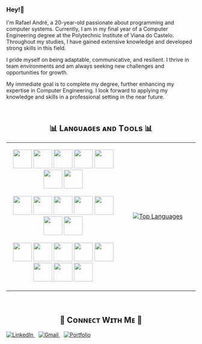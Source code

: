 ### Hey!👋

<!--Start Intro-->
<p align="left">
I'm Rafael André, a 20-year-old passionate about programming and computer systems. Currently, I am in my final year of a Computer Engineering degree at the Polytechnic Institute of Viana do Castelo. Throughout my studies, I have gained extensive knowledge and developed strong skills in this field.

I pride myself on being adaptable, communicative, and resilient. I thrive in team environments and am always seeking new challenges and opportunities for growth.

My immediate goal is to complete my degree, further enhancing my expertise in Computer Engineering. I look forward to applying my knowledge and skills in a professional setting in the near future.

</p>
<br>

<!--

**kromenz/kromenz** is a ✨ _special_ ✨ repository because its `README.md` (this file) appears on your GitHub profile.
-->

<h2 align="center">📊 Lᴀɴɢᴜᴀɢᴇs ᴀɴᴅ Tᴏᴏʟs 📊</h2>
<table align="center" width="100%">
<tr>
<td width="60%">
  <p align="center">
    <img width="50px" src="https://skillicons.dev/icons?i=py" />
    <img width="50px" src="https://skillicons.dev/icons?i=cs" />
    <img width="50px" src="https://skillicons.dev/icons?i=dotnet" />
    <img width="50px" src="https://skillicons.dev/icons?i=ts" />
    <img width="50px" src="https://skillicons.dev/icons?i=kotlin" />
    <img width="50px" src="https://skillicons.dev/icons?i=react" />
    <img width="50px" src="https://skillicons.dev/icons?i=angular" />
  </p>
  <p align="center">
    <img width="50px" src="https://skillicons.dev/icons?i=nodejs" />
    <img width="50px" src="https://skillicons.dev/icons?i=php" />
    <img width="50px" src="https://skillicons.dev/icons?i=js" />
    <img width="50px" src="https://skillicons.dev/icons?i=html" />
    <img width="50px" src="https://skillicons.dev/icons?i=css" />
    <img width="50px" src="https://skillicons.dev/icons?i=bootstrap" />
    <img width="50px" src="https://skillicons.dev/icons?i=prisma" />
  </p>
  <p align="center">
    <img width="50px" src="https://skillicons.dev/icons?i=postgres" />
    <img width="50px" src="https://skillicons.dev/icons?i=mysql" />
    <img width="50px" src="https://skillicons.dev/icons?i=vercel" />
    <img width="50px" src="https://skillicons.dev/icons?i=github" />
    <img width="50px" src="https://skillicons.dev/icons?i=git" />
    <img width="50px" src="https://skillicons.dev/icons?i=docker" />
    <img width="50px" src="https://skillicons.dev/icons?i=postman" />
    <img width="50px" src="https://skillicons.dev/icons?i=vscode" />
  </p>
</td>

<td width="40%">
<p align="center">
  <a href="https://github.com/kromenz">
    <img align="center" src="https://github-readme-stats.vercel.app/api/top-langs/?username=kromenz&layout=compact&theme=nightowl&hide_border=true" alt="Top Languages" />
  </a>
</p>
</td>
</tr>
</table>
<br>

<!--Contact Section-->

<h2 align="center">🤝 Cᴏɴɴᴇᴄᴛ Wɪᴛʜ Mᴇ 🤝 </h2>
  <a href="https://www.linkedin.com/in/diogo-bernardes-48225a292/" target="_blank" style="margin-right: 10px;">
    <img src="https://img.shields.io/badge/linkedin-%231E77B5.svg?&style=for-the-badge&logo=linkedin&logoColor=white" alt="LinkedIn" />
  </a>

  <a href="mailto:andrerafael892@gmail.com" target="_blank" style="margin-right: 10px;">
    <img src="https://img.shields.io/badge/Gmail-333333?style=for-the-badge&logo=gmail&logoColor=red" alt="Gmail" />
  </a>

  <a href="https://webport-gamma.vercel.app" target="_blank">
    <img src="https://img.shields.io/badge/Portfolio-FF5722?style=for-the-badge&logo=todoist&logoColor=white" alt="Portfolio" />
  </a>

